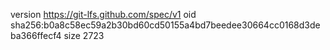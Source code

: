 version https://git-lfs.github.com/spec/v1
oid sha256:b0a8c58ec59a2b30bd60cd50155a4bd7beedee30664cc0168d3deba366ffecf4
size 2723
